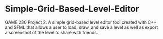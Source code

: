# Simple-Grid-Based-Level-Editor
GAME 230 Project 2. A simple grid-based level editor tool created with C++ and SFML that allows a user to load, draw, and save a level as well as export a screenshot of the level to share with friends.
